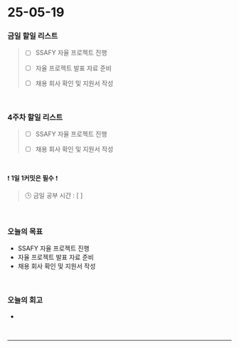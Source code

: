 # 25-05-19

### 금일 할일 리스트
> - [ ] SSAFY 자율 프로젝트 진행
>
> - [ ] 자율 프로젝트 발표 자료 준비
>
> - [ ] 채용 회사 확인 및 지원서 작성

<br/>

### 4주차 할일 리스트

> - [ ] SSAFY 자율 프로젝트 진행
>
> - [ ] 채용 회사 확인 및 지원서 작성

<br/>

❗ **1일 1커밋은 필수** ❗

> 🕒 금일 공부 시간 : [  ]

<br/>

### 오늘의 목표
- SSAFY 자율 프로젝트 진행
- 자율 프로젝트 발표 자료 준비
- 채용 회사 확인 및 지원서 작성

<br>

### 오늘의 회고
- 


<br/>

---
